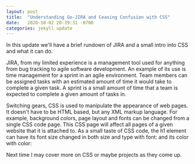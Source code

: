 ```yaml
---
layout: post
title:  "Understanding Go-JIRA and Ceasing Confusion with CSS"
date:   2020-10-02 20:39:31 -0700
categories: jekyll update
---
```

In this update we'll have a brief rundown of JIRA and a small intro into CSS and what it can do.

JIRA, from my limited experience is a management tool used for anything from bug tracking to agile software development. An example
of its use is time management for a sprint in an agile environment. Team members can be assigned tasks with an estimated amount of time
it would take to complete a given task. A sprint is a small amount of time that a team is expected to complete a given amount of
tasks in.

Switching gears, CSS is used to manipulate the appearance of web pages. It doesn't have to be HTML based, but any XML markup language.
For example, background colors, page layout and fonts can be changed from a single CSS code page. This CSS page will affect all pages of a
given website that it is attached to. As a small taste of CSS code, the h1 element can have its font size changed in both
size and type with font: and its color with color:

Next time I may cover more on CSS or maybe projects as they come up.